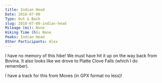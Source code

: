 ```yaml
---
title: Indian Head
Date: 2018-07-08
Type: Out & Back
slug: 2018-07-08-indian-head
Mileage (mi): None
Hiking Time (h): None
Peaks: Indian Head
Other Participants: Alex
---
```


I have no memory of this hike! We must have hit it up on the way back from Bovina. It also looks like we drove to Platte Clove Falls (which I do remember).

I have a track for this from Moves (in GPX format no less)!
